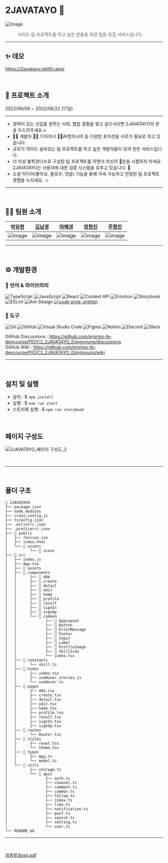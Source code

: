 # 2JAVATAYO 🚐

![image](https://user-images.githubusercontent.com/15838144/173588144-7b85ad68-8736-4746-95b0-89a56e1e0dd3.png)

> 사이드 팀 프로젝트를 하고 싶은 분들을 위한 팀원 모집 서비스입니다.

---

## ✨ 데모 

https://2javatayo.netlify.app/

<br>

## 🚪 프로젝트 소개

2022/06/06 ~ 2022/06/22 (17일)

---

- 경력이 있는 신입을 원하는 사회, 협업 경험을 쌓고 싶으시다면 2JAVATAYO의 문을 두드려주세요.✊
- 👷‍♂️ 개발자 🧑‍🏫 디자이너 👩‍🔧AI엔지니어 등 다양한 포지션을 서로가 필요로 하고 있습니다.
- 규모가 작아도 실속있는 팀 프로젝트를 하고 싶은 개발자들이 모여 만든 서비스입니다.
- 더 이상 불특정다수로 구성된 팀 프로젝트를 하면서 자신의 🎰운을 시험하지 마세요. 2JAVATAYO는 사용자에 대한 검증 시스템을 갖추고 있습니다. 👀
- 소셜 미디어(좋아요, 팔로우, 댓글) 기능을 통해 지속 가능하고 안정된 팀 프로젝트 경험을 누리세요. ☺️

---

<br>

## 🙋🏻 팀원 소개

|                                      [박유현](https://github.com/YuHyun-P)                                      |                                    [김남경](https://github.com/NamgyungKim)                                     |                                       [마혜경](https://github.com/Hyevvy)                                       |                                    [정현진](https://github.com/hyunjin0910)                                     |                                      [주형진](https://github.com/hwoo3303)                                      |
| :-------------------------------------------------------------------------------------------------------------: | :-------------------------------------------------------------------------------------------------------------: | :-------------------------------------------------------------------------------------------------------------: | :-------------------------------------------------------------------------------------------------------------: | :-------------------------------------------------------------------------------------------------------------: |
| ![image](https://user-images.githubusercontent.com/15838144/173637134-d4c7f73a-b6de-49a5-9f96-eaa737d6e77c.png) | ![image](https://user-images.githubusercontent.com/15838144/173637508-156a7456-924a-4c99-913b-07d1e3885852.png) | ![image](https://user-images.githubusercontent.com/15838144/173637485-f877f1af-148f-4c29-9611-6f94be449cd6.png) | ![image](https://user-images.githubusercontent.com/15838144/173637733-adc7103b-3cf8-4039-a2c1-55662786c9b3.png) | ![image](https://user-images.githubusercontent.com/15838144/173637791-afd31c0a-6d87-464e-ab22-a15058b1361c.png) |

---

<br>

## ⚙️ 개발환경

### 💪 언어 & 라이브러리

![TypeScript](https://img.shields.io/badge/TypeScript-3178C6.svg?&style=for-the-badge&logo=TypeScript&logoColor=white)
![JavaScript](https://img.shields.io/badge/javascript-%23323330.svg?style=for-the-badge&logo=javascript&logoColor=%23F7DF1E)
![React](https://img.shields.io/badge/react-61DAFB?style=for-the-badge&logo=react&logoColor=black)
![Context API](https://img.shields.io/badge/ContextAPI-4dd0e1.svg?&style=for-the-badge&logo=React&logoColor=white)
![Emotion](https://img.shields.io/badge/Emotion-af8eb5.svg?&style=for-the-badge&logo=EmotionJS&logoColor=white)
![Storybook](https://img.shields.io/badge/Storybook-FF4785.svg?&style=for-the-badge&logo=Storybook&logoColor=white)
![ESLint](https://img.shields.io/badge/ESLint-4B32C3.svg?&style=for-the-badge&logo=ESLint&logoColor=white)
![Ant-Design](https://img.shields.io/badge/-AntDesign-%230170FE?style=for-the-badge&logo=ant-design&logoColor=white)
[![code style: prettier](https://img.shields.io/badge/code_style-prettier-ff69b4.svg?style=flat-square)](https://github.com/prettier/prettier)

### 🔧 도구

![Git](https://img.shields.io/badge/Git-F05032.svg?&style=for-the-badge&logo=Git&logoColor=white)
![GitHub](https://img.shields.io/badge/github-%23121011.svg?style=for-the-badge&logo=github&logoColor=white)
![Visual Studio Code](https://img.shields.io/badge/Visual%20Studio%20Code-007ACC.svg?&style=for-the-badge&logo=Visual%20Studio%20Code&logoColor=white)
![Figma](https://img.shields.io/badge/figma-%23F24E1E.svg?style=for-the-badge&logo=figma&logoColor=white)
![Notion](https://img.shields.io/badge/Notion-%23000000.svg?style=for-the-badge&logo=notion&logoColor=white)
![Discord](https://img.shields.io/badge/%3CServer%3E-%237289DA.svg?style=for-the-badge&logo=discord&logoColor=white)
![Slack](https://img.shields.io/badge/Slack-4A154B?style=for-the-badge&logo=slack&logoColor=white)

GitHub Discussions : https://github.com/prgrms-fe-devcourse/FEDC2_2JAVATAYO_Dongyoung/discussions  
GitHub Wiki : https://github.com/prgrms-fe-devcourse/FEDC2_2JAVATAYO_Dongyoung/wiki  

---

<br>

## 설치 및 실행

- 설치 : $ `npm install`
- 실행 : $ `num run start`
- 스토리북 실행 : $ `npm run storybook`

<br>

## 페이지 구성도


![2JAVATAYO_페이지 구성도_2](https://user-images.githubusercontent.com/15838144/175064039-a7fd0534-8611-478e-a3e7-49db84c45972.png)

<br>

---


<br>


## 폴더 구조

```
🚐 2JAVATAYO
├── package.json
├── node_modules
├── craco.config.js
├── tsconfig.json
├── .eslintrc.json
├── .prettierrc.json
├── 📂 public
│   ├── favicon.ico
│   ├── index.html
│   └── 📂 assets
│          └── 📂 icons
├── 📂 src
│   ├── index.js
│   ├── App.tsx
│   ├── 📂 assets
│   ├── 📂 components
│   │      ├── 📂 404
│   │      ├── 📂 create
│   │      ├── 📂 detail
│   │      ├── 📂 edit
│   │      ├── 📂 home
│   │      ├── 📂 profile
│   │      ├── 📂 result
│   │      ├── 📂 signIn
│   │      ├── 📂 signUp
│   │      └── 📂 common
│   │             ├── 📂 AppLayout
│   │             ├── 📂 Button
│   │             ├── 📂 ErrorMessage
│   │             ├── 📂 Footer
│   │             ├── 📂 Input
│   │             ├── 📂 Label
│   │             ├── 📂 ProfileImage
│   │             ├── 📂 SkillIcon
│   │             └── index.tsx
│   ├── 📂 constants
│   │      └── skill.ts
│   ├── 📂 hooks
│   │      ├── index.tsx
│   │      ├── useHover.stories.js
│   │      └── useHover.ts
│   ├── 📂 pages
│   │      ├── 404.tsx
│   │      ├── create.tsx
│   │      ├── detail.tsx
│   │      ├── edit.tsx
│   │      ├── home.tsx
│   │      ├── profile.tsx
│   │      ├── result.tsx
│   │      ├── signIn.tsx
│   │      ├── signUp.tsx
│   ├── 📂 routes
│   │      └── Router.tsx
│   ├── 📂 styles
│   │      ├── reset.tsx
│   │      └── theme.tsx
│   ├── 📂 types
│   │      ├── App.ts
│   │      └── model.ts
│   └── 📂 utils
│          ├── storage.ts
│          └── 📂 apis
│                 ├── auth.ts
│                 ├── channel.ts
│                 ├── comment.ts
│                 ├── common.ts
│                 ├── follow.ts
│                 ├── index.ts
│                 ├── like.ts
│                 ├── notification.ts
│                 ├── post.ts
│                 ├── search.ts
│                 ├── setting.ts
│                 └── user.ts
└── README.md
```

---

<br>

[최종발표ppt.pdf](https://github.com/prgrms-fe-devcourse/FEDC2_2JAVATAYO_Dongyoung/files/8958677/ppt.pdf)

